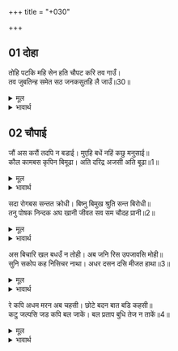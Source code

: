 +++
title = "+030"

+++


## 01 दोहा
तोहि पटकि महि सेन हति चौपट करि तव गाउँ।  
तव जुबतिन्ह समेत सठ जनकसुतहि लै जाउँ॥30॥  

<details><summary>मूल</summary>

तोहि पटकि महि सेन हति चौपट करि तव गाउँ।  
तव जुबतिन्ह समेत सठ जनकसुतहि लै जाउँ॥30॥  
</details>

<details><summary>भावार्थ</summary>

 तुझे जमीन पर पटककर, तेरी सेना का संहार कर और तेरे गाँव को चौपट (नष्ट-भ्रष्ट) करके, अरे मूर्ख! तेरी युवती स्त्रियों सहित जानकीजी को ले जाऊँ॥30॥  
</details>




## 02 चौपाई
जौं अस करौं तदपि न बडाई। मुएहि बधें नहिं कछु मनुसाई॥  
कौल कामबस कृपिन बिमूढा। अति दरिद्र अजसी अति बूढा॥1॥  

<details><summary>मूल</summary>

जौं अस करौं तदपि न बडाई। मुएहि बधें नहिं कछु मनुसाई॥  
कौल कामबस कृपिन बिमूढा। अति दरिद्र अजसी अति बूढा॥1॥  
</details>

<details><summary>भावार्थ</summary>

 यदि ऐसा करूँ, तो भी इसमें कोई बडाई नहीं है। मरे हुए को मारने में कुछ भी पुरुषत्व (बहादुरी) नहीं है। वाममार्गी, कामी, कञ्जूस, अत्यन्त मूढ, अति दरिद्र, बदनाम, बहुत बूढा,॥1॥  
</details>

सदा रोगबस सन्तत क्रोधी। बिष्नु बिमुख श्रुति सन्त बिरोधी॥  
तनु पोषक निन्दक अघ खानी जीवत सव सम चौदह प्रानी॥2॥  

<details><summary>मूल</summary>

सदा रोगबस सन्तत क्रोधी। बिष्नु बिमुख श्रुति सन्त बिरोधी॥  
तनु पोषक निन्दक अघ खानी जीवत सव सम चौदह प्रानी॥2॥  
</details>

<details><summary>भावार्थ</summary>

नित्य का रोगी, निरन्तर क्रोधयुक्त रहने वाला, भगवान्‌ विष्णु से विमुख, वेद और सन्तों का विरोधी, अपना ही शरीर पोषण करने वाला, पराई निन्दा करने वाला और पाप की खान (महान्‌ पापी)- ये चौदह प्राणी जीते ही मुरदे के समान हैं॥2॥  
</details>

अस बिचारि खल बधउँ न तोही। अब जनि रिस उपजावसि मोही॥  
सुनि सकोप कह निसिचर नाथा। अधर दसन दसि मीजत हाथा॥3॥  

<details><summary>मूल</summary>

अस बिचारि खल बधउँ न तोही। अब जनि रिस उपजावसि मोही॥  
सुनि सकोप कह निसिचर नाथा। अधर दसन दसि मीजत हाथा॥3॥  
</details>

<details><summary>भावार्थ</summary>

 अरे दुष्ट! ऐसा विचार कर मैं तुझे नहीं मारता। अब तू मुझमें क्रोध न पैदा कर (मुझे गुस्सा न दिला)। अङ्गद के वचन सुनकर राक्षस राज रावण दाँतों से होठ काटकर, क्रोधित होकर हाथ मलता हुआ बोला-॥3॥  
</details>

रे कपि अधम मरन अब चहसी। छोटे बदन बात बडि कहसी॥  
कटु जल्पसि जड कपि बल जाकें। बल प्रताप बुधि तेज न ताकें॥4॥  

<details><summary>मूल</summary>

रे कपि अधम मरन अब चहसी। छोटे बदन बात बडि कहसी॥  
कटु जल्पसि जड कपि बल जाकें। बल प्रताप बुधि तेज न ताकें॥4॥  
</details>

<details><summary>भावार्थ</summary>

 अरे नीच बन्दर! अब तू मरना ही चाहता है! इसी से छोटे मुँह बडी बात कहता है। अरे मूर्ख बन्दर! तू जिसके बल पर कडुए वचन बक रहा है, उसमें बल, प्रताप, बुद्धि अथवा तेज कुछ भी नहीं है॥4॥  
</details>

